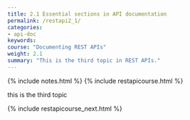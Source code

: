 ```yaml
---
title: 2.1 Essential sections in API documentation
permalink: /restapi2_1/
categories:
- api-doc
keywords: 
course: "Documenting REST APIs"
weight: 2.1
summary: "This is the third topic in REST APIs."
---
```

{% include notes.html %}
{% include restapicourse.html %}

this is the third topic

{% include restapicourse_next.html %}



